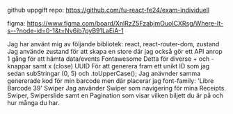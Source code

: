 github uppgift repo: https://github.com/fu-react-fe24/exam-individuell

figma: https://www.figma.com/board/XnlRzZ5FzabjmOuoICXRsg/Where-It-s--?node-id=0-1&t=Nv6ib7pyB91LaEiA-1

Jag har använt mig av följande bibliotek:
react,
react-router-dom,
zustand
  Jag använde zustand för att skapa en store där jag också gör ett API anrop 1 gång för att hämta data/events
Fontawesome
  Detta för diverse + och - knappar samt x (close)
UUID
  För att generera fram ett unikt ID som jag sedan subStringar (0, 5) och .toUpperCase();
  Jag anävnder samma genererade kod för min barcode men där placerar jag font-family: 'Libre Barcode 39'
Swiper
  Jag använder Swiper som navigering för mina Receipts. Swiper, Swiperslide samt en Pagination som visar vilken biljett du är på och hur många du har.
